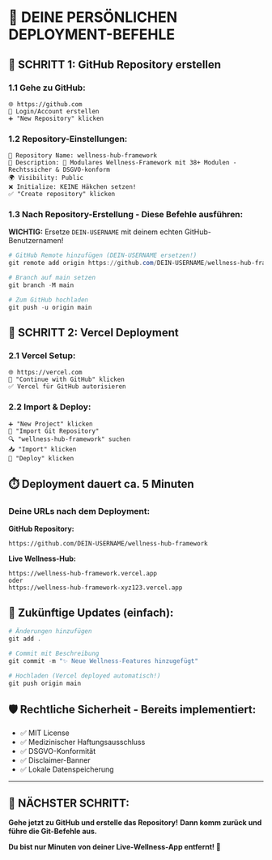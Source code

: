 # 🎯 **DEINE PERSÖNLICHEN DEPLOYMENT-BEFEHLE**

## 📝 **SCHRITT 1: GitHub Repository erstellen**

### **1.1 Gehe zu GitHub:**
```
🌐 https://github.com
👤 Login/Account erstellen
➕ "New Repository" klicken
```

### **1.2 Repository-Einstellungen:**
```
📁 Repository Name: wellness-hub-framework
📝 Description: 🌟 Modulares Wellness-Framework mit 38+ Modulen - Rechtssicher & DSGVO-konform
🌍 Visibility: Public
❌ Initialize: KEINE Häkchen setzen!
✅ "Create repository" klicken
```

### **1.3 Nach Repository-Erstellung - Diese Befehle ausführen:**

**WICHTIG:** Ersetze `DEIN-USERNAME` mit deinem echten GitHub-Benutzernamen!

```powershell
# GitHub Remote hinzufügen (DEIN-USERNAME ersetzen!)
git remote add origin https://github.com/DEIN-USERNAME/wellness-hub-framework.git

# Branch auf main setzen
git branch -M main

# Zum GitHub hochladen
git push -u origin main
```

## 🚀 **SCHRITT 2: Vercel Deployment**

### **2.1 Vercel Setup:**
```
🌐 https://vercel.com
🔑 "Continue with GitHub" klicken
✅ Vercel für GitHub autorisieren
```

### **2.2 Import & Deploy:**
```
➕ "New Project" klicken
📂 "Import Git Repository"
🔍 "wellness-hub-framework" suchen
📥 "Import" klicken
🚀 "Deploy" klicken
```

## ⏱️ **Deployment dauert ca. 5 Minuten**

### **Deine URLs nach dem Deployment:**

**GitHub Repository:**
```
https://github.com/DEIN-USERNAME/wellness-hub-framework
```

**Live Wellness-Hub:**
```
https://wellness-hub-framework.vercel.app
oder
https://wellness-hub-framework-xyz123.vercel.app
```

## 🔄 **Zukünftige Updates (einfach):**

```powershell
# Änderungen hinzufügen
git add .

# Commit mit Beschreibung
git commit -m "✨ Neue Wellness-Features hinzugefügt"

# Hochladen (Vercel deployed automatisch!)
git push origin main
```

## 🛡️ **Rechtliche Sicherheit - Bereits implementiert:**

- ✅ MIT License
- ✅ Medizinischer Haftungsausschluss  
- ✅ DSGVO-Konformität
- ✅ Disclaimer-Banner
- ✅ Lokale Datenspeicherung

---

## 🎯 **NÄCHSTER SCHRITT:**

**Gehe jetzt zu GitHub und erstelle das Repository!**
**Dann komm zurück und führe die Git-Befehle aus.**

**Du bist nur Minuten von deiner Live-Wellness-App entfernt! 🌟**
